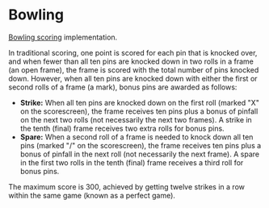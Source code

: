 # Bowling
[Bowling scoring][1] implementation.

In traditional scoring, one point is scored for each pin that is knocked over, and when fewer than all ten pins are knocked down in two rolls in a frame (an open frame), the frame is scored with the total number of pins knocked down.
However, when all ten pins are knocked down with either the first or second rolls of a frame (a mark), bonus pins are awarded as follows:

* **Strike:** When all ten pins are knocked down on the first roll (marked "X" on the scorescreen), the frame receives ten pins plus a bonus of pinfall on the next two rolls (not necessarily the next two frames). A strike in the tenth (final) frame receives two extra rolls for bonus pins.
* **Spare:** When a second roll of a frame is needed to knock down all ten pins (marked "/" on the scorescreen), the frame receives ten pins plus a bonus of pinfall in the next roll (not necessarily the next frame). A spare in the first two rolls in the tenth (final) frame receives a third roll for bonus pins.

The maximum score is 300, achieved by getting twelve strikes in a row within the same game (known as a perfect game).

[1]: https://en.wikipedia.org/wiki/Ten-pin_bowling#Traditional_scoring

